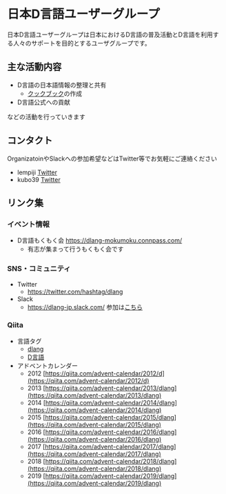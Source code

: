 # 日本D言語ユーザーグループ

日本D言語ユーザーグループは日本におけるD言語の普及活動とD言語を利用する人々のサポートを目的とするユーザグループです。

## 主な活動内容

- D言語の日本語情報の整理と共有
    - [クックブック](https://github.com/dlang-jp/Cookbook)の作成
- D言語公式への貢献

などの活動を行っていきます

## コンタクト

OrganizatoinやSlackへの参加希望などはTwitter等でお気軽にご連絡ください

- lempiji [Twitter](https://twitter.com/lempiji)
- kubo39  [Twitter](https://twitter.com/shitsyndrome)

## リンク集

### イベント情報

- D言語もくもく会 https://dlang-mokumoku.connpass.com/
  - 有志が集まって行うもくもく会です

### SNS・コミュニティ

- Twitter
    - https://twitter.com/hashtag/dlang
- Slack
    - https://dlang-jp.slack.com/ 参加は[こちら](https://join.slack.com/t/dlang-jp/shared_invite/zt-dh9boxuv-b0y7fnHwwM6I5dtxV2uhmg)

### Qiita

- 言語タグ
    - [dlang](https://qiita.com/tags/dlang)
    - [D言語](https://qiita.com/tags/d言語)
- アドベントカレンダー
    - 2012 [https://qiita.com/advent-calendar/2012/d](https://qiita.com/advent-calendar/2012/d)
    - 2013 [https://qiita.com/advent-calendar/2013/dlang](https://qiita.com/advent-calendar/2013/dlang)
    - 2014 [https://qiita.com/advent-calendar/2014/dlang](https://qiita.com/advent-calendar/2014/dlang)
    - 2015 [https://qiita.com/advent-calendar/2015/dlang](https://qiita.com/advent-calendar/2015/dlang)
    - 2016 [https://qiita.com/advent-calendar/2016/dlang](https://qiita.com/advent-calendar/2016/dlang)
    - 2017 [https://qiita.com/advent-calendar/2017/dlang](https://qiita.com/advent-calendar/2017/dlang)
    - 2018 [https://qiita.com/advent-calendar/2018/dlang](https://qiita.com/advent-calendar/2018/dlang)
    - 2019 [https://qiita.com/advent-calendar/2019/dlang](https://qiita.com/advent-calendar/2019/dlang)
